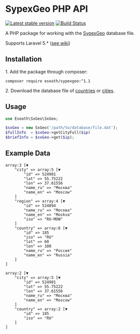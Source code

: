 # SypexGeo PHP API

[![Latest stable version](https://poser.pugx.org/eseath/sypexgeo/v/stable)](https://packagist.org/packages/eseath/sypexgeo)
[![Build Status](https://travis-ci.org/Eseath/sypexgeo.svg?branch=master)](https://travis-ci.org/Eseath/sypexgeo)

A PHP package for working with the [SypexGeo](https://sypexgeo.net) database file.

Supports Laravel 5.* ([see wiki](https://github.com/Eseath/sypexgeo/wiki))

## Installation

1\. Add the package through composer:

    composer require eseath/sypexgeo:^1.1

2\. Download the database file of [countries](https://sypexgeo.net/files/SxGeoCountry.zip) or [cities](https://sypexgeo.net/files/SxGeoCity_utf8.zip).

## Usage

```php
use Eseath\SxGeo\SxGeo;

$sxGeo = new SxGeo('/path/to/database/file.dat');
$fullInfo  = $sxGeo->getCityFull($ip)
$briefInfo = $sxGeo->get($ip);
```

## Example Data

```
array:3 [▼
    "city" => array:5 [▼
        "id" => 524901
        "lat" => 55.75222
        "lon" => 37.61556
        "name_ru" => "Москва"
        "name_en" => "Moscow"
    ]
    "region" => array:4 [▼
        "id" => 524894
        "name_ru" => "Москва"
        "name_en" => "Moskva"
        "iso" => "RU-MOW"
    ]
    "country" => array:6 [▼
        "id" => 185
        "iso" => "RU"
        "lat" => 60
        "lon" => 100
        "name_ru" => "Россия"
        "name_en" => "Russia"
    ]
]
```

```
array:2 [▼
    "city" => array:5 [▼
        "id" => 524901
        "lat" => 55.75222
        "lon" => 37.61556
        "name_ru" => "Москва"
        "name_en" => "Moscow"
    ]
    "country" => array:2 [▼
        "id" => 185
        "iso" => "RU"
    ]
]
```
